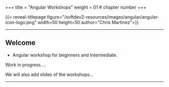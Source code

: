 +++
title = "Angular Workshops"
weight = 01 # chapter number
+++

{{< reveal-titlepage figure="/softdev2-resources/images/angular/angular-icon-logo.png" width=50 height=50
author="Chris Martinez">}}
  
---

## Welcome

- Angular workshop for beginners and Intermediate.


Work in progress ...



We will also add slides of the workshops...



---
